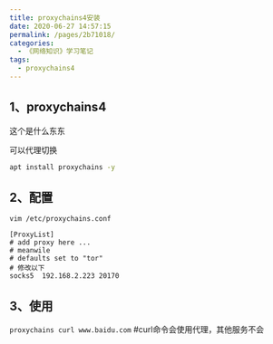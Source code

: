 ```yaml
---
title: proxychains4安装
date: 2020-06-27 14:57:15
permalink: /pages/2b71018/
categories:
  - 《网络知识》学习笔记
tags:
  - proxychains4
---
```

## 1、proxychains4

这个是什么东东

可以代理切换

```sh
apt install proxychains -y
```

## 2、配置

`vim /etc/proxychains.conf`

```shell
[ProxyList]
# add proxy here ...
# meanwile
# defaults set to "tor"
# 修改以下
socks5  192.168.2.223 20170
```

## 3、使用

`proxychains curl www.baidu.com` #curl命令会使用代理，其他服务不会
